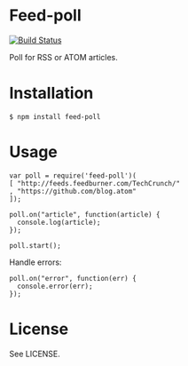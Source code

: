 # Feed-poll

[![Build Status](https://secure.travis-ci.org/sentientwaffle/feed-poll.png?branch=master)](http://travis-ci.org/sentientwaffle/feed-poll)

Poll for RSS or ATOM articles.

# Installation

    $ npm install feed-poll

# Usage

    var poll = require('feed-poll')(
    [ "http://feeds.feedburner.com/TechCrunch/"
    , "https://github.com/blog.atom"
    ]);
    
    poll.on("article", function(article) {
      console.log(article);
    });
    
    poll.start();

Handle errors:

    poll.on("error", function(err) {
      console.error(err);
    });


# License
See LICENSE.
